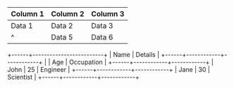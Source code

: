 | Column 1 | Column 2 | Column 3 |
|-----------|-----------|-----------|
| Data 1    | Data 2    | Data 3    |
| ^   | Data 5    | Data 6    |



+------+-------------------------+
| Name |       Details           |
+------+------------+------------+
|      | Age        | Occupation |
+------+------------+------------+
| John | 25         | Engineer   |
+------+------------+------------+
| Jane | 30         | Scientist  |
+------+------------+------------+

